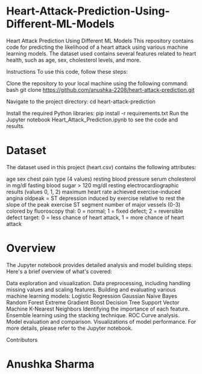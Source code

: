 # Heart-Attack-Prediction-Using-Different-ML-Models
Heart Attack Prediction Using Different ML Models
This repository contains code for predicting the likelihood of a heart attack using various machine learning models. The dataset used contains several features related to heart health, such as age, sex, cholesterol levels, and more.

Instructions
To use this code, follow these steps:

Clone the repository to your local machine using the following command:
bash
git clone https://github.com/anushka-2208/heart-attack-prediction.git

Navigate to the project directory:
cd heart-attack-prediction

Install the required Python libraries:
pip install -r requirements.txt
Run the Jupyter notebook Heart_Attack_Prediction.ipynb to see the code and results.
# Dataset

The dataset used in this project (heart.csv) contains the following attributes:

age
sex
chest pain type (4 values)
resting blood pressure
serum cholesterol in mg/dl
fasting blood sugar > 120 mg/dl
resting electrocardiographic results (values 0, 1, 2)
maximum heart rate achieved
exercise-induced angina
oldpeak = ST depression induced by exercise relative to rest
the slope of the peak exercise ST segment
number of major vessels (0-3) colored by fluoroscopy
thal: 0 = normal; 1 = fixed defect; 2 = reversible defect
target: 0 = less chance of heart attack, 1 = more chance of heart attack
# Overview
The Jupyter notebook provides detailed analysis and model building steps. Here's a brief overview of what's covered:

Data exploration and visualization.
Data preprocessing, including handling missing values and scaling features.
Building and evaluating various machine learning models:
Logistic Regression
Gaussian Naive Bayes
Random Forest
Extreme Gradient Boost
Decision Tree
Support Vector Machine
K-Nearest Neighbors
Identifying the importance of each feature.
Ensemble learning using the stacking technique.
ROC Curve analysis.
Model evaluation and comparison.
Visualizations of model performance.
For more details, please refer to the Jupyter notebook.

Contributors
# Anushka Sharma
